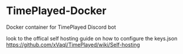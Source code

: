 # TimePlayed-Docker
 Docker container for TimePlayed Discord bot

 look to the offical self hosting guide on how to configure the keys.json
 https://github.com/xVaql/TimePlayed/wiki/Self-hosting
